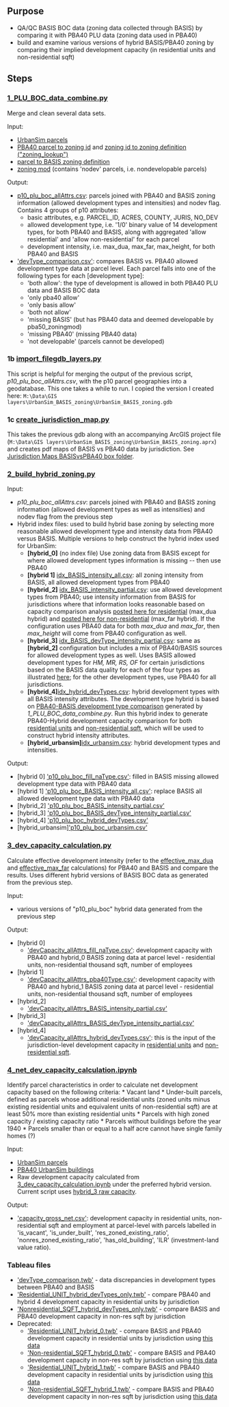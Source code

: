 ## Purpose
* QA/QC BASIS BOC data (zoning data collected through BASIS) by comparing it with PBA40 PLU data (zoning data used in PBA40)
* build and examine various versions of hybrid BASIS/PBA40 zoning by comparing their implied development capacity (in residential units and non-residential sqft)

## Steps

### [1_PLU_BOC_data_combine.py](1_PLU_BOC_data_combine.py)
Merge and clean several data sets.

Input:
* [UrbanSim parcels](https://mtcdrive.box.com/s/hnwpcw97tqqga1ngvcs5oct5av2j1ine)
* [PBA40 parcel to zoning id](https://mtcdrive.box.com/s/ir65mdbytf2lpjx8i41j7lpxqm4r1ujm) and [zoning id to zoning definition ("zoning_lookup")](https://github.com/BayAreaMetro/bayarea_urbansim/blob/master/data/zoning_lookup.csv)
* [parcel to BASIS zoning definition](https://mtcdrive.box.com/s/eqqlfmwvgac87f703kwrt0imrsqcp9iv)
* [zoning mod](https://mtcdrive.box.com/s/zkxaf4gxn47oe716r4wqrp1raqfq8lhy) (contains 'nodev' parcels, i.e. nondevelopable parcels)

Output:
* [p10_plu_boc_allAttrs.csv](https://mtcdrive.box.com/s/d99i7rhcm14jtv3l403vjjskrnieckqb): parcels joined with PBA40 and BASIS zoning information (allowed development types and intensities) and nodev flag. Contains 4 groups of p10 attributes: 
   * basic attributes, e.g. PARCEL_ID, ACRES, COUNTY, JURIS, NO_DEV
   * allowed development type, i.e. '1/0' binary value of 14 development types, for both PBA40 and BASIS, along with aggregated 'allow residential' and 'allow non-residential' for each parcel
   * development intensity, i.e. max_dua, max_far, max_height, for both PBA40 and BASIS
* ['devType_comparison.csv'](https://mtcdrive.box.com/s/vbbhb3vs230krbmyhr2ma4d03qaqec7o): compares BASIS vs. PBA40 allowed development type data at parcel level. Each parcel falls into one of the following types for each [development type]:
    * 'both allow': the type of development is allowed in both PBA40 PLU data and BASIS BOC data
    * 'only pba40 allow'
    * 'only basis allow'
    * 'both not allow'
    * 'missing BASIS' (but has PBA40 data and deemed developable by pba50_zoningmod)
    * 'missing PBA40' (missing PBA40 data)
    * 'not developable' (parcels cannot be developed)

### 1b [import_filegdb_layers.py](../../../basemap/import_filegdb_layers.py)

This script is helpful for merging the output of the previous script, *p10_plu_boc_allAttrs.csv*, with the p10 parcel geographies into a geodatabase.
This one takes a while to run.  I copied the version I created here: ``M:\Data\GIS layers\UrbanSim_BASIS_zoning\UrbanSim_BASIS_zoning.gdb``

### 1c [create_jurisdiction_map.py](create_jurisdiction_map.py)

This takes the previous gdb along with an accompanying ArcGIS project file (``M:\Data\GIS layers\UrbanSim_BASIS_zoning\UrbanSim_BASIS_zoning.aprx``)
and creates pdf maps of BASIS vs PBA40 data by jurisdiction.  See [Jurisdiction Maps BASISvsPBA40 box folder](https://mtcdrive.box.com/s/e2qck5p03sd53q0rxg91x1wphw6zg766).

### [2_build_hybrid_zoning.py](2_build_hybrid_zoning.py)

Input:
* *p10_plu_boc_allAttrs.csv*: parcels joined with PBA40 and BASIS zoning information (allowed development types as well as intensities) and nodev flag from the previous step
* Hybrid index files: used to build hybrid base zoning by selecting more reasonable allowed development type and intensity data from PBA40 versus BASIS. Multiple versions to help construct the hybrid index used for UrbanSim:
   * **[hybrid_0]** (no index file) Use zoning data from BASIS except for where allowed development types information is missing -- then use PBA40
   * **[hybrid 1]** [idx_BASIS_intensity_all.csv](hybrid_index/idx_BASIS_intensity_all.csv): all zoning intensity from BASIS, all allowed development types from PBA40
   * **[hybrid_2]** [idx_BASIS_intensity_partial.csv](hybrid_index/idx_BASIS_intensity_partial.csv): use allowed development types from PBA40; use intensity information from BASIS for jurisdictions where that information looks reasonable based on capacity comparison analysis [posted here for residential](Residential_UNIT_hybrid_devTypes_only.twb) (max_dua hybrid) and [posted here for non-residential](Nonresidential_SQFT_hybrid_devTypes_only.twb) (max_far hybrid). If the configuration uses PBA40 data for both *max_dua* and *max_far*, then *max_height* will come from PBA40 configuration as well.
   * **[hybrid_3]** [idx_BASIS_devType_intensity_partial.csv](hybrid_index/idx_BASIS_devType_intensity_partial.csv): same as **[hybrid_2]** configuration but includes a mix of PBA40/BASIS sources for allowed development types as well.  Uses BASIS allowed development types for *HM, MR, RS, OF* for certain jurisdictions based on the BASIS data quality for each of the four types as illustrated [here](https://public.tableau.com/profile/yuqi6946#!/vizhome/devType_comparison_20200428/HM_comp?publish=yes); for the other development types, use PBA40 for all jurisdictions.
   * **[hybrid_4]**[idx_hybrid_devTypes.csv](hybrid_index/idx_hybrid_devTypes.csv): hybrid development types with all BASIS intensity attributes. The development type hybrid is based on [PBA40-BASIS development type comparison](devType_comparison.twb) generated by *1_PLU_BOC_data_combine.py*. Run this hybrid index to generate PBA40-Hybrid development capacity comparison for both [residential units](Residential_UNIT_hybrid_devTypes_only.twb) and [non-residential sqft](Nonresidential_SQFT_hybrid_devTypes_only.twb), which will be used to construct hybrid intensity attributes. 
   * **[hybrid_urbansim]**[idx_urbansim.csv](hybrid_index/idx_urbansim.csv): hybrid development types and intensities. 

Output:
* [hybrid 0] ['p10_plu_boc_fill_naType.csv'](https://mtcdrive.box.com/s/0wfy1z9lbiaqgjuim8xxcyacsdwnfik8): filled in BASIS missing allowed development type data with PBA40 data
* [hybrid 1] ['p10_plu_boc_BASIS_intensity_all.csv'](https://mtcdrive.box.com/s/xdwi6m00htngm65rvyu1ul8uenyflryc): replace BASIS all allowed development type data with PBA40 data
* [hybrid_2] ['p10_plu_boc_BASIS_intensity_partial.csv'](https://mtcdrive.box.com/s/7nfo5d1tkq3bzi3v9kk7mbf779nr8jk7)
* [hybrid_3] ['p10_plu_boc_BASIS_devType_intensity_partial.csv'](https://mtcdrive.box.com/s/drm50mn6mpwepeintfpotk32i7bqtvnv)
* [hybrid_4] ['p10_plu_boc_hybrid_devTypes.csv'](https://mtcdrive.box.com/s/jhf9rxl6yh05y027k4ul1jhq5ehyxjt8)
* [hybrid_urbansim]['p10_plu_boc_urbansim.csv'](https://mtcdrive.box.com/s/x0srl5qk9tqdjcwcigubrc4le8oorq1n)

### [3_dev_capacity_calculation.py](3_dev_capacity_calculation.py)
Calculate effective development intensity (refer to the [effective_max_dua](https://github.com/UDST/bayarea_urbansim/blob/0fb7776596075fa7d2cba2b9fbc92333354ba6fa/baus/variables.py#L808) and [effective_max_far](https://github.com/UDST/bayarea_urbansim/blob/0fb7776596075fa7d2cba2b9fbc92333354ba6fa/baus/variahttps://mtcdrive.box.com/s/vbbhb3vs230krbmyhr2ma4d03qaqec7obles.py#L852) calculations) for PBA40 and BASIS and compare the results. Uses different hybrid versions of BASIS BOC data as generated from the previous step.

Input:
* various versions of "p10_plu_boc" hybrid data generated from the previous step

Output:
* [hybrid 0] 
	* ['devCapacity_allAttrs_fill_naType.csv'](https://mtcdrive.box.com/s/huty80u1m7lxlh20j1d2s8w1n9ny75bz): development capacity with PBA40 and hybrid_0 BASIS zoning data at parcel level - residential units, non-residential thousand sqft, number of employees
* [hybrid 1]
	* ['devCapacity_allAttrs_pba40Type.csv'](https://mtcdrive.box.com/s/09tbye86qs5kydhckoii53eitlac3my3): development capacity with PBA40 and hybrid_1 BASIS zoning data at parcel level - residential units, non-residential thousand sqft, number of employees
* [hybrid_2]
	* ['devCapacity_allAttrs_BASIS_intensity_partial.csv'](https://mtcdrive.box.com/s/ce4tjx89egxuq263t08wdaegjbvvtv0d)
* [hybrid_3] 
	* ['devCapacity_allAttrs_BASIS_devType_intensity_partial.csv'](https://mtcdrive.box.com/s/qtysq31wvzudl9b9vjjz7etgm9i4z9se)
* [hybrid_4]
	* ['devCapacity_allAttrs_hybrid_devTypes.csv'](https://mtcdrive.box.com/s/ad5377dngbrsn30va6in654v2fx5id1b): this is the input of the jurisdiction-level development capacity in [residential units](Residential_UNIT_hybrid_devTypes_only.twb) and [non-residential sqft](Nonresidential_SQFT_hybrid_devTypes_only.twb).

### [4_net_dev_capacity_calculation.ipynb](https://github.com/BayAreaMetro/petrale/blob/master/policies/plu/base_zoning/4_net_dev_capacity_calculation.ipynb)

Identify parcel characteristics in order to calculate net development capacity based on the following criteria:
    * Vacant land
    * Under-built parcels, defined as parcels whose additional residential units (zoned units minus existing residential units and equivalent units of non-residential sqft) are at least 50% more than existing residential units
    * Parcels with high zoned capacity / existing capacity ratio
    * Parcels without buildings before the year 1940
    * Parcels smaller than or equal to a half acre cannot have single family homes (?)

Input:
* [UrbanSim parcels](https://mtcdrive.box.com/s/sgy1uorcgt7uhh29fja7v93c21ppiudq)
* [PBA40 UrbanSim buildings](https://mtcdrive.box.com/s/sgy1uorcgt7uhh29fja7v93c21ppiudq)
* Raw development capacity calculated from [3_dev_capacity_calculation.ipynb](3_dev_capacity_calculation.ipynb) under the preferred hybrid version. Current script uses [hybrid_3 raw capacity](https://mtcdrive.box.com/s/qtysq31wvzudl9b9vjjz7etgm9i4z9se).

Output:
* ['capacity_gross_net.csv'](https://mtcdrive.box.com/s/axhulwng5olq2jign52s0dwznmii59n7): development capacity in residential units, non-residential sqft and employment at parcel-level with parcels labelled in 'is_vacant', 'is_under_built', 'res_zoned_existing_ratio', 'nonres_zoned_existing_ratio', 'has_old_building', 'ILR' (investment-land value ratio).


### Tableau files
* ['devType_comparison.twb'](devType_comparison.twb) - data discrepancies in development types between PBA40 and BASIS
* ['Residential_UNIT_hybrid_devTypes_only.twb'](Residential_UNIT_hybrid_devTypes_only.twb) - compare PBA40 and hybrid 4 development capacity in residential units by jurisdiction
* ['Nonresidential_SQFT_hybrid_devTypes_only.twb'](Nonresidential_SQFT_hybrid_devTypes_only.twb) - compare BASIS and PBA40 development capacity in non-res sqft by jurisdiction
* Deprecated: 
	* ['Residential_UNIT_hybrid_0.twb'](Residential_UNIT_hybrid_0.twb) - compare BASIS and PBA40 development capacity in residential units by jurisdiction using [this data](https://mtcdrive.box.com/s/huty80u1m7lxlh20j1d2s8w1n9ny75bz) 
	* ['Non-residential_SQFT_hybrid_0.twb'](Nonresidential_SQFT_hybrid_0.twb) - compare BASIS and PBA40 development capacity in non-res sqft by jurisdiction using [this data](https://mtcdrive.box.com/s/huty80u1m7lxlh20j1d2s8w1n9ny75bz)
	* ['Residential_UNIT_hybrid_1.twb'](Residential_UNIT_hybrid_1.twb) - compare BASIS and PBA40 development capacity in residential units by jurisdiction using [this data](https://mtcdrive.box.com/s/09tbye86qs5kydhckoii53eitlac3my3) 
	* ['Non-residential_SQFT_hybrid_1.twb'](Nonresidential_SQFT_hybrid_1.twb) - compare BASIS and PBA40 development capacity in non-res sqft by jurisdiction using [this data](https://mtcdrive.box.com/s/09tbye86qs5kydhckoii53eitlac3my3)
